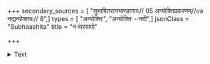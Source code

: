 +++
secondary_sources = [ "सुभाषितरत्नभाण्डागारः// 05 अन्योक्तिप्रकरणम्//०७ नद्यन्योक्तयः// 8",]
types = [ "अन्योक्तिः", "अन्योक्तिः - नदी",]
jsonClass = "Subhaashita"
title = "न वारयामो"

+++

<details><summary>Text</summary>

न वारयामो भवतीं विशन्तीं वर्षानदि स्रोतसि जह्नुजायाः।  
न युक्तमेतत्तु पुरो यदस्यास्तरङ्गभङ्गान्प्रकटीकरोषि॥
</details>
